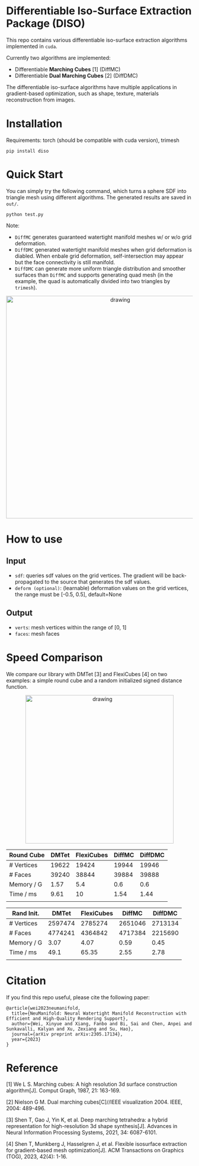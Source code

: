 # Differentiable Iso-Surface Extraction Package (DISO)
This repo contains various differentiable iso-surface extraction algorithms implemented in `cuda`.

Currently two algorithms are implemented:
* Differentiable **Marching Cubes** [1] (DiffMC)
* Differentiable **Dual Marching Cubes** [2] (DiffDMC)

The differentiable iso-surface algorithms have multiple applications in gradient-based optimization, such as shape, texture, materials reconstruction from images.

# Installation
Requirements: torch (should be compatible with cuda version), trimesh
```
pip install diso
```

# Quick Start
You can simply try the following command, which turns a sphere SDF into triangle mesh using different algorithms. The generated results are saved in `out/`.
```
python test.py
```

Note:
* `DiffMC` generates guaranteed watertight manifold meshes w/ or w/o grid deformation.
* `DiffDMC` generated watertight manifold meshes when grid deformation is diabled. When enbale grid deformation, self-intersection may appear but the face connectivity is still manifold.
* `DiffDMC` can generate more uniform triangle distribution and smoother surfaces than `DiffMC` and supports generating quad mesh (in the example, the quad is automatically divided into two triangles by `trimesh`).

<p align="center">
  <img src="imgs/example.png" alt="drawing" width="600" />
</p>

# How to use
## Input
* `sdf`: queries sdf values on the grid vertices. The gradient will be back-propagated to the source that generates the sdf values.
* `deform (optional)`: (learnable) deformation values on the grid vertices, the range must be [-0.5, 0.5], default=None

## Output
* `verts`: mesh vertices within the range of [0, 1]
* `faces`: mesh faces

# Speed Comparison
We compare our library with DMTet [3] and FlexiCubes [4] on two examples: a simple round cube and a random initialized signed distance function.

<p align="center">
  <img src="imgs/speed.png" alt="drawing" width="400" />
</p>

| Round Cube | DMTet | FlexiCubes | DiffMC | DiffDMC |
| --- | --- | --- | --- | --- |
| \# Vertices | 19622 | 19424 | 19944 | 19946 |
| \# Faces | 39240 | 38844 | 39884 | 39888 |
| Memory / G | 1.57 | 5.4 | 0.6 | 0.6 |
| Time / ms | 9.61 | 10 | 1.54 | 1.44 |
|  |  |  |  |  |


| Rand Init. | DMTet | FlexiCubes | DiffMC | DiffDMC |
| --- | --- | --- | --- | --- |
| \# Vertices | 2597474 | 2785274 | 2651046 | 2713134 |
| \# Faces | 4774241 | 4364842 | 4717384 | 2215690 |
| Memory / G | 3.07 | 4.07 | 0.59 | 0.45 |
| Time / ms | 49.1 | 65.35 | 2.55 | 2.78 |
|  |  |  |  |  |


# Citation
If you find this repo useful, please cite the following paper:
```
@article{wei2023neumanifold,
  title={NeuManifold: Neural Watertight Manifold Reconstruction with Efficient and High-Quality Rendering Support},
  author={Wei, Xinyue and Xiang, Fanbo and Bi, Sai and Chen, Anpei and Sunkavalli, Kalyan and Xu, Zexiang and Su, Hao},
  journal={arXiv preprint arXiv:2305.17134},
  year={2023}
}
```

# Reference
[1] We L S. Marching cubes: A high resolution 3d surface construction algorithm[J]. Comput Graph, 1987, 21: 163-169.

[2] Nielson G M. Dual marching cubes[C]//IEEE visualization 2004. IEEE, 2004: 489-496.

[3] Shen T, Gao J, Yin K, et al. Deep marching tetrahedra: a hybrid representation for high-resolution 3d shape synthesis[J]. Advances in Neural Information Processing Systems, 2021, 34: 6087-6101.

[4] Shen T, Munkberg J, Hasselgren J, et al. Flexible isosurface extraction for gradient-based mesh optimization[J]. ACM Transactions on Graphics (TOG), 2023, 42(4): 1-16.